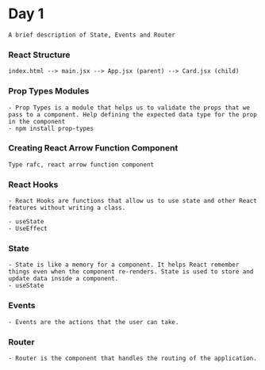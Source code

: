 # Day 1
    A brief description of State, Events and Router

### React Structure
    index.html --> main.jsx --> App.jsx (parent) --> Card.jsx (child)

### Prop Types Modules
    - Prop Types is a module that helps us to validate the props that we pass to a component. Help defining the expected data type for the prop in the component
    - npm install prop-types

### Creating React Arrow Function Component
    Type rafc, react arrow function component

### React Hooks
    - React Hooks are functions that allow us to use state and other React features without writing a class.

    - useState
    - UseEffect

### State
    - State is like a memory for a component. It helps React remember things even when the component re-renders. State is used to store and update data inside a component.
    - useState

### Events
    - Events are the actions that the user can take.

### Router
    - Router is the component that handles the routing of the application.

